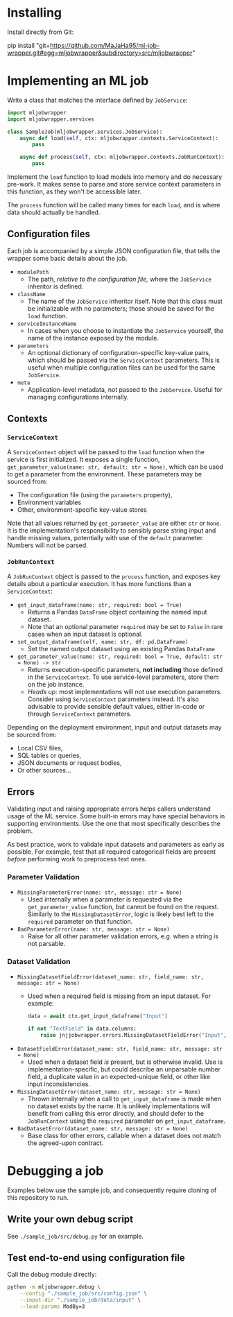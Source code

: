 
# Installing

Install directly from Git:

pip install "git+https://github.com/MaJaHa95/ml-job-wrapper.git#egg=mljobwrapper&subdirectory=src/mljobwrapper"

# Implementing an ML job

Write a class that matches the interface defined by `JobService`:

```python
import mljobwrapper
import mljobwrapper.services

class SampleJob(mljobwrapper.services.JobService):
    async def load(self, ctx: mljobwrapper.contexts.ServiceContext):
        pass

    async def process(self, ctx: mljobwrapper.contexts.JobRunContext):
        pass
```

Implement the `load` function to load models into memory and do necessary pre-work. It makes sense to parse and store service context parameters in this function, as they won't be accessible later.

The `process` function will be called many times for each `load`, and is where data should actually be handled.

## Configuration files

Each job is accompanied by a simple JSON configuration file, that tells the wrapper some basic details about the job.

* `modulePath`
  * The path, _relative to the configuration file,_ where the `JobService` inheritor is defined.
* `className`
  * The name of the `JobService` inheritor itself. Note that this class must be initializable with no parameters; those should be saved for the `load` function.
* `serviceInstanceName`
  * In cases when you choose to instantiate the `JobService` yourself, the name of the instance exposed by the module.
* `parameters`
  * An optional dictionary of configuration-specific key-value pairs, which should be passed via the `ServiceContext` parameters. This is useful when multiple configuration files can be used for the same `JobService`.
* `meta`
  * Application-level metadata, not passed to the `JobService`. Useful for managing configurations internally.

## Contexts

### `ServiceContext`

A `ServiceContext` object will be passed to the `load` function when the service is first initialized. It exposes a single function, `get_parameter_value(name: str, default: str = None)`, which can be used to get a parameter from the environment. These parameters may be sourced from:
* The configuration file (using the `parameters` property), 
* Environment variables
* Other, environment-specific key-value stores

Note that all values returned by `get_parameter_value` are either `str` or `None`. It is the implementation's responsibility to sensibly parse string input and handle missing values, potentially with use of the `default` parameter. Numbers will not be parsed.

### `JobRunContext`

A `JobRunContext` object is passed to the `process` function, and exposes key details about a particular execution. It has more functions than a `ServiceContext`:

* `get_input_dataframe(name: str, required: bool = True)`
  * Returns a Pandas `DataFrame` object containing the named input dataset.
  * Note that an optional parameter `required` may be set to `False` in rare cases when an input dataset is optional.
* `set_output_dataframe(self, name: str, df: pd.DataFrame)`
  * Set the named output dataset using an existing Pandas `DataFrame`
* `get_parameter_value(name: str, required: bool = True, default: str = None) -> str`
  * Returns execution-specific parameters, **not including** those defined in the `ServiceContext`. To use service-level parameters, store them on the job instance.
  * _Heads up:_ most implementations will not use execution parameters. Consider using `ServiceContext` parameters instead. It's also advisable to provide sensible default values, either in-code or through `ServiceContext` parameters.

Depending on the deployment environment, input and output datasets may be sourced from:
* Local CSV files,
* SQL tables or queries,
* JSON documents or request bodies,
* Or other sources...

## Errors

Validating input and raising appropriate errors helps callers understand usage of the ML service. Some built-in errors may have special behaviors in supporting environments. Use the one that most specifically describes the problem.

As best practice, work to validate input datasets and parameters as early as possible. For example, test that all required categorical fields are present _before_ performing work to preprocess text ones.

### Parameter Validation

* `MissingParameterError(name: str, message: str = None)`
  * Used internally when a parameter is requested via the `get_parameter_value` function, but cannot be found on the request. Similarly to the `MissingDatasetError`, logic is likely best left to the `required` parameter on that function.
* `BadParameterError(name: str, message: str = None)`
  * Raise for all other parameter validation errors, e.g. when a string is not parsable.

### Dataset Validation

* `MissingDatasetFieldError(dataset_name: str, field_name: str, message: str = None)`
  * Used when a required field is missing from an input dataset. For example:

    ```python
    data = await ctx.get_input_dataframe("Input")

    if not "TextField" in data.columns:
        raise jnjjobwrapper.errors.MissingDatasetFieldError("Input", "TextField")
    ```
* `DatasetFieldError(dataset_name: str, field_name: str, message: str = None)`
  * Used when a dataset field _is_ present, but is otherwise invalid. Use is implementation-specific, but could describe an unparsable number field, a duplicate value in an expected-unique field, or other like input inconsistencies.
* `MissingDatasetError(dataset_name: str, message: str = None)`
  * Thrown internally when a call to `get_input_dataframe` is made when no dataset exists by the name. It is unlikely implementations will benefit from calling this error directly, and should defer to the `JobRunContext` using the `required` parameter on `get_input_dataframe`.
* `BadDatasetError(dataset_name: str, message: str = None)`
  * Base class for other errors, callable when a dataset does not match the agreed-upon contract.


# Debugging a job

Examples below use the sample job, and consequently require cloning of this repository to run.

## Write your own debug script

See `./sample_job/src/debug.py` for an example.

## Test end-to-end using configuration file

Call the debug module directly:

```bash
python -m mljobwrapper.debug \
    --config "./sample_job/src/config.json" \
    --input-dir "./sample_job/data/input" \
    --load-params ModBy=3
```
